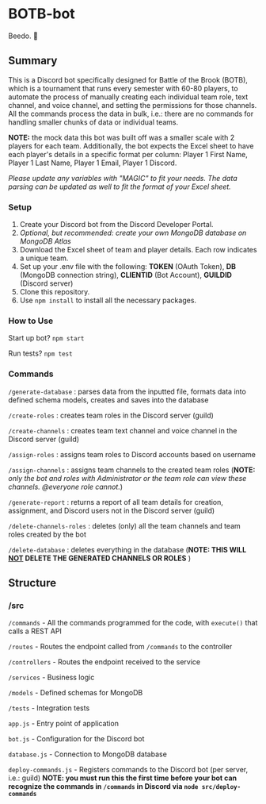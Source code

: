 # BOTB-bot
Beedo. 🤖

## Summary
This is a Discord bot specifically designed for Battle of the Brook (BOTB), which is a tournament that runs every semester with 60-80 players, to automate the process of manually creating each individual team role, text channel, and voice channel, and setting the permissions for those channels. All the commands process the data in bulk, i.e.: there are no commands for handling smaller chunks of data or individual teams. 

**NOTE:** the mock data this bot was built off was a smaller scale with 2 players for each team. Additionally, the bot expects the Excel sheet to have each player's details in a specific format per column: Player 1 First Name, Player 1 Last Name, Player 1 Email, Player 1 Discord. 

*Please update any variables with "MAGIC" to fit your needs. The data parsing can be updated as well to fit the format of your Excel sheet.*

### Setup
1) Create your Discord bot from the Discord Developer Portal.
2) *Optional, but recommended: create your own MongoDB database on MongoDB Atlas*
3) Download the Excel sheet of team and player details. Each row indicates a unique team.
4) Set up your .env file with the following: **TOKEN** (OAuth Token), **DB** (MongoDB connection string), **CLIENTID** (Bot Account), **GUILDID** (Discord server)
5) Clone this repository.
6) Use ``npm install`` to install all the necessary packages.

### How to Use
Start up bot? ``npm start``

Run tests? ``npm test``

### Commands
``/generate-database`` : parses data from the inputted file, formats data into defined schema models, creates and saves into the database

``/create-roles`` : creates team roles in the Discord server (guild)

``/create-channels`` : creates team text channel and voice channel in the Discord server (guild)

``/assign-roles`` : assigns team roles to Discord accounts based on username

``/assign-channels`` : assigns team channels to the created team roles (**NOTE:** *only the bot and roles with Administrator or the team role can view these channels. @everyone role cannot.*)

``/generate-report`` : returns a report of all team details for creation, assignment, and Discord users not in the Discord server (guild)

``/delete-channels-roles`` : deletes (only) all the team channels and team roles created by the bot

``/delete-database`` : deletes everything in the database (**NOTE: THIS WILL <ins>NOT</ins> DELETE THE GENERATED CHANNELS OR ROLES** )

## Structure
### /src
``/commands`` - All the commands programmed for the code, with ``execute()`` that calls a REST API

``/routes`` - Routes the endpoint called from ``/commands`` to the controller

``/controllers`` - Routes the endpoint received to the service

``/services`` - Business logic

``/models`` - Defined schemas for MongoDB

``/tests`` - Integration tests 

``app.js`` - Entry point of application

``bot.js`` - Configuration for the Discord bot

``database.js`` - Connection to MongoDB database

``deploy-commands.js`` - Registers commands to the Discord bot (per server, i.e.: guild) **NOTE: you must run this the first time before your bot can recognize the commands in ``/commands`` in Discord via ``node src/deploy-commands``**
